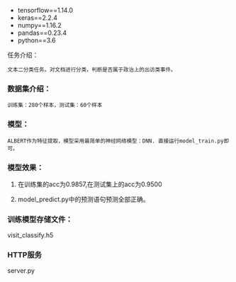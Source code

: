 - tensorflow==1.14.0
- keras==2.2.4
- numpy==1.16.2
- pandas==0.23.4
- python==3.6

任务介绍：

    文本二分类任务。对文档进行分类，判断是否属于政治上的出访类事件。


### 数据集介绍：
    训练集：280个样本，测试集：60个样本

### 模型：

    ALBERT作为特征提取，模型采用最简单的神经网络模型：DNN. 直接运行model_train.py即可。

### 模型效果：

1. 在训练集的acc为0.9857,在测试集上的acc为0.9500

2. model_predict.py中的预测语句预测全部正确。

### 训练模型存储文件：
visit_classify.h5

### HTTP服务
server.py

